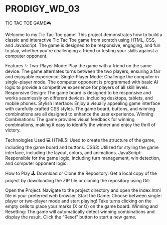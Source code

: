 # PRODIGY_WD_03
TIC TAC TOE GAME🎮

Welcome to my Tic Tac Toe game! This project demonstrates how to build a classic and interactive Tic Tac Toe game from scratch using HTML, CSS, and JavaScript. The game is designed to be responsive, engaging, and fun to play, whether you're challenging a friend or testing your skills against a computer opponent.

Features ✨
Two-Player Mode: Play the game with a friend on the same device. The game alternates turns between the two players, ensuring a fair and enjoyable experience.
Single-Player Mode: Challenge the computer in single-player mode. The computer opponent is programmed with basic AI logic to provide a competitive experience for players of all skill levels.
Responsive Design: The game board is designed to be responsive and works seamlessly on different devices, including desktops, tablets, and mobile phones.
Stylish Interface: Enjoy a visually appealing game interface with carefully crafted CSS styles. The game board, buttons, and winning combinations are all designed to enhance the user experience.
Winning Combinations: The game provides visual feedback for winning combinations, making it easy to identify the winner and enjoy the thrill of victory.

Technologies Used 💻
HTML5: Used to create the structure of the game, including the game board and buttons.
CSS3: Utilized for styling the game interface, including the layout, colors, and animations.
JavaScript: Responsible for the game logic, including turn management, win detection, and computer opponent logic.

How to Play 🕹️
Download or Clone the Repository: Get a local copy of the project by downloading the ZIP file or cloning the repository using Git:

Open the Project: Navigate to the project directory and open the index.html file in your preferred web browser.
Start the Game: Choose between single-player or two-player mode and start playing! Take turns clicking on the empty cells to place your marks (X or O) on the game board.
Winning and Resetting: The game will automatically detect winning combinations and display the result. Click the "Reset" button to start a new game.
